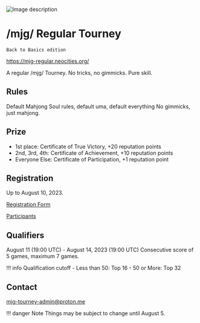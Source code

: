 ![Image description](https://files.catbox.moe/aaakkh.png)
# /mjg/ Regular Tourney
`Back to Basics edition`

https://mjg-regular.neocities.org/

A regular /mjg/ Tourney. No tricks, no gimmicks. Pure skill.


## Rules
Default Mahjong Soul rules, default uma, default everything
No gimmicks, just mahjong.

## Prize
- 1st place: Certificate of True Victory, +20 reputation points
- 2nd, 3rd, 4th: Certificate of Achievement, +10 reputation points
- Everyone Else: Certificate of Participation, +1 reputation point

## Registration
Up to August 10, 2023. 

[Registration Form](https://forms.gle/7ia4hfm7hjDME1Rn9)

[Participants](https://docs.google.com/spreadsheets/d/e/2PACX-1vSKwirwp1zQPEqJSsEcA0o39GKxGax5UPC8plf-r1jWP5OUe_Sntc6L6soScssZWnRTf-LANpf6V23N/pubhtml)

## Qualifiers
August 11 (19:00 UTC) - August 14, 2023 (19:00 UTC)
Consecutive score of 5 games, maximum 7 games.

!!! info Qualification cutoff
	 - Less than 50: Top 16
	 - 50 or More: Top 32


## Contact
mjg-tourney-admin@proton.me

!!! danger Note
 	Things may be subject to change until August 5.